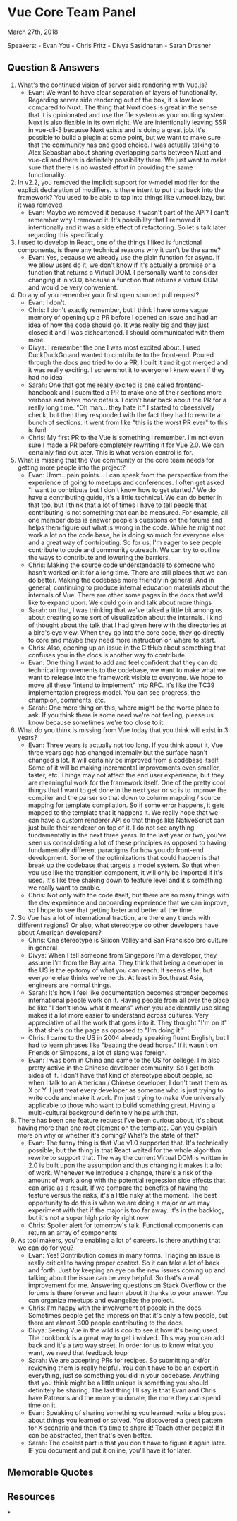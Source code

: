 # Vue Core Team Panel

March 27th, 2018

Speakers: - Evan You - Chris Fritz - Divya Sasidharan - Sarah Drasner

## Question & Answers

1.  What's the continued vision of server side rendering with Vue.js?
    *   Evan: We want to have clear separation of layers of functionality. Regarding server side rendering out of the box, it is low leve compared to Nuxt. The thing that Nuxt does is great in the sense that it is opinionated and use the file system as your routing system. Nuxt is also flexible in its own right. We are intentionally leaving SSR in vue-cli-3 because Nuxt exists and is doing a great job. It's possible to build a plugin at some point, but we want to make sure that the community has one good choice. I was actually talking to Alex Sebastian about sharing overlapping parts between Nuxt and vue-cli and there is definitely possibility there. We just want to make sure that there i s no wasted effort in providing the same functionality.
2.  In v2.2, you removed the implicit support for v-model modifier for the explicit declaration of modifiers. Is there intent to put that back into the framework? You used to be able to tap into things like v.model.lazy, but it was removed.
    *   Evan: Maybe we removed it because it wasn't part of the API? I can't remember why I removed it. It's possibility that I removed it intentionally and it was a side effect of refactoring. So let's talk later regarding this specifically.
3.  I used to develop in React, one of the things I liked is functional components, is there any technical reasons why it can't be the same?
    *   Evan: Yes, because we already use the plain function for async. If we allow users do it, we don't know if it's actually a promise or a function that returns a Virtual DOM. I personally want to consider changing it in v3.0, because a function that returns a virtual DOM and would be very convenient.
4.  Do any of you remember your first open sourced pull request?
    *   Evan: I don't.
    *   Chris: I don't exactly remember, but I think I have some vague memory of opening up a PR before I opened an issue and had an idea of how the code should go. It was really big and they just closed it and I was disheartened. I should communicated with them more.
    *   Divya: I remember the one I was most excited about. I used DuckDuckGo and wanted to contribute to the front-end. Poured through the docs and tried to do a PR, I built it and it got merged and it was really exciting. I screenshot it to everyone I knew even if they had no idea
    *   Sarah: One that got me really excited is one called frontend-handbook and I submitted a PR to make one of their sections more verbose and have more details. I didn't hear back about the PR for a really long time. "Oh man... they hate it." I started to obsessively check, but then they responded with the fact they had to rewrite a bunch of sections. It went from like "this is the worst PR ever" to this is fun!
    *   Chris: My first PR to the Vue is something I remember. I'm not even sure I made a PR before completely rewriting it for Vue 2.0. We can certainly find out later. This is what version control is for.
5.  What is missing that the Vue community or the core team needs for getting more people into the project?
    *   Evan: Umm.. pain points... I can speak from the perspective from the experience of going to meetups and conferences. I often get asked "I want to contribute but I don't know how to get started." We do have a contributing guide, it's a little technical. We can do better in that too, but I think that a lot of times I have to tell people that contributing is not something that can be measured. For example, all one member does is answer people's questions on the forums and helps them figure out what is wrong in the code. While he might not work a lot on the code base, he is doing so much for everyone else and a great way of contributing. So for us, I'm eager to see people contribute to code and community outreach. We can try to outline the ways to contribute and lowering the barriers.
    *   Chris: Making the source code understandable to someone who hasn't worked on it for a long time. There are still places that we can do better. Making the codebase more friendly in general. And in general, continuing to produce internal education materials about the internals of Vue. There are other some pages in the docs that we'd like to expand upon. We could go in and talk about more things
    *   Sarah: on that, I was thinking that we've talked a little bit among us about creating some sort of visualization about the internals. I kind of thought about the talk that I had given here with the directories at a bird's eye view. When they go into the core code, they go directly to core and maybe they need more instruction on where to start.
    *   Chris: Also, opening up an issue in the GitHub about something that confuses you in the docs is another way to contribute.
    *   Evan: One thing I want to add and feel confident that they can do technical improvements to the codebase, we want to make what we want to release into the framework visible to everyone. We hope to move all these "intend to implement" into RFC. It's like the TC39 implementation progress model. You can see progress, the champion, comments, etc.
    *   Sarah: One more thing on this, where might be the worse place to ask. If you think there is some need we're not feeling, please us know because sometimes we're too close to it.
6.  What do you think is missing from Vue today that you think will exist in 3 years?
    *   Evan: Three years is actually not too long. If you think about it, Vue three years ago has changed internally but the surface hasn't changed a lot. It will certainly be improved from a codebase itself. Some of it will be making incremental improvements even smaller, faster, etc. Things may not affect the end user experience, but they are meaningful work for the framework itself. One of the pretty cool things that I want to get done in the next year or so is to improve the compiler and the parser so that down to column mapping / source mapping for template compilation. So if some error happens, it gets mapped to the template that it happens it. We really hope that we can have a custom renderer API so that things like NativeScript can just build their renderer on top of it. I do not see anything fundamentally in the next three years. In the last year or two, you've seen us consolidating a lot of these principles as opposed to having fundamentally different paradigms for how you do front-end development. Some of the optimizations that could happen is that break up the codebase that targets a model system. So that when you use like the transition component, it will only be imported if it's used. It's like tree shaking down to feature level and it's something we really want to enable.
    *   Chris: Not only with the code itself, but there are so many things with the dev experience and onboarding experience that we can improve, so I hope to see that getting beter and better all the time.
7.  So Vue has a lot of international traction, are there any trends with different regions? Or also, what stereotype do other developers have about American developers?
    *   Chris: One stereotype is Silicon Valley and San Francisco bro culture in general
    *   Divya: When I tell someone from Singapore I'm a developer, they assume I'm from the Bay area. They think that being a developer in the US is the epitomy of what you can reach. It seems elite, but everyone else thinks we're nerds. At least in Southeast Asia, engineers are normal things.
    *   Sarah: It's how I feel like documentation becomes stronger becomes international people work on it. Having people from all over the place be like "I don't know what it means" when you accidentally use slang makes it a lot more easier to understand across cultures. Very appreciative of all the work that goes into it. They thought "I'm on it" is that she's on the page as opposed to "I'm doing it."
    *   Chris: I came to the US in 2004 already speaking fluent English, but I had to learn phrases like "beating the dead horse." If it wasn't on Friends or Simpsons, a lot of slang was foreign.
    *   Evan: I was born in China and came to the US for college. I'm also pretty active in the Chinese developer community. So I get both sides of it. I don't have that kind of stereotype about people, so when I talk to an American / Chinese developer, I don't treat them as X or Y. I just treat every developer as someone who is just trying to write code and make it work. I'm just trying to make Vue universally applicable to those who want to build something great. Having a multi-cultural background definitely helps with that.
8.  There has been one feature request I've been curious about, it's about having more than one root element on the template. Can you explain more on why or whether it's coming? What's the state of that?
    *   Evan: The funny thing is that Vue v1.0 supported that. It's technically possible, but the thing is that React waited for the whole algorithm rewrite to support that. The way the current Virtual DOM is written in 2.0 is built upon the assumption and thus changing it makes it a lot of work. Whenever we introduce a change, there's a risk of the amount of work along with the potential regression side effects that can arise as a result. If we compare the benefits of having the feature versus the risks, it's a little risky at the moment. The best opportunity to do this is when we are doing a major or we may experiment with that if the major is too far away. It's in the backlog, but it's not a super high priority right now
    *   Chris: Spoiler alert for tomorrow's talk. Functional components can return an array of components
9.  As tool makers, you're enabling a lot of careers. Is there anything that we can do for you?
    *   Evan: Yes! Contribution comes in many forms. Triaging an issue is really critical to having proper context. So it can take a lot of back and forth. Just by keeping an eye on the new issues coming up and talking about the issue can be very helpful. So that's a real improvement for me. Answering questions on Stack Overflow or the forums is there forever and learn about it thanks to your answer. You can organize meetups and evangelize the project.
    *   Chris: I'm happy with the involvement of people in the docs. Sometimes people get the impression that it's only a few people, but there are almost 300 people contributing to the docs.
    *   Divya: Seeing Vue in the wild is cool to see it how it's being used. The cookbook is a great way to get involved. This way you can add back and it's a two way street. In order for us to know what you want, we need that feedback loop
    *   Sarah: We are accepting PRs for recipes. So submitting and/or reviewing them is really helpful. You don't have to be an expert in everything, just so something you did in your codebase. Anything that you think might be a little unique is something you should definitely be sharing. The last thing I'll say is that Evan and Chris have Patreons and the more you donate, the more they can spend time on it.
    *   Evan: Speaking of sharing something you learned, write a blog post about things you learned or solved. You discovered a great pattern for X scenario and then it's time to share it! Teach other people! If it can be abstracted, then that's even better.
    *   Sarah: The coolest part is that you don't have to figure it again later. IF you document and put it online, you'll have it for later.

## Memorable Quotes

>

## Resources

\*
